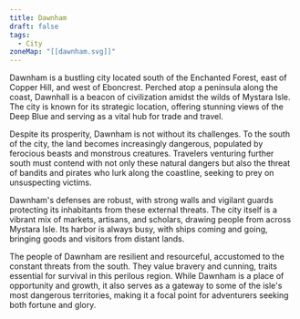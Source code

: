 ```yaml
---
title: Dawnham
draft: false
tags:
  - City
zoneMap: "[[dawnham.svg]]"
---
```


Dawnham is a bustling city located south of the Enchanted Forest, east of Copper Hill, and west of Eboncrest. Perched atop a peninsula along the coast, Dawnhall is a beacon of civilization amidst the wilds of Mystara Isle. The city is known for its strategic location, offering stunning views of the Deep Blue and serving as a vital hub for trade and travel.

Despite its prosperity, Dawnham is not without its challenges. To the south of the city, the land becomes increasingly dangerous, populated by ferocious beasts and monstrous creatures. Travelers venturing further south must contend with not only these natural dangers but also the threat of bandits and pirates who lurk along the coastline, seeking to prey on unsuspecting victims.

Dawnham's defenses are robust, with strong walls and vigilant guards protecting its inhabitants from these external threats. The city itself is a vibrant mix of markets, artisans, and scholars, drawing people from across Mystara Isle. Its harbor is always busy, with ships coming and going, bringing goods and visitors from distant lands.

The people of Dawnham are resilient and resourceful, accustomed to the constant threats from the south. They value bravery and cunning, traits essential for survival in this perilous region. While Dawnham is a place of opportunity and growth, it also serves as a gateway to some of the isle's most dangerous territories, making it a focal point for adventurers seeking both fortune and glory.
